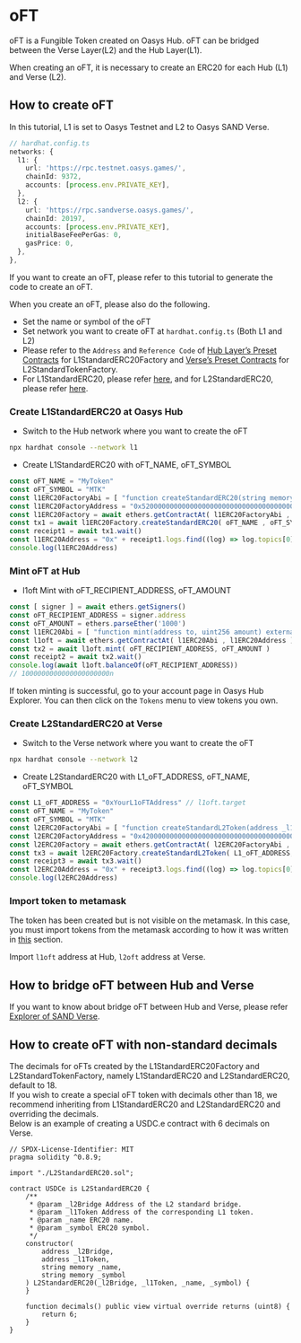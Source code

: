 # oFT
oFT is a Fungible Token created on Oasys Hub.
oFT can be bridged between the Verse Layer(L2) and the Hub Layer(L1).

When creating an oFT, it is necessary to create an ERC20 for each Hub (L1) and Verse (L2).

## How to create oFT
In this tutorial, L1 is set to Oasys Testnet and L2 to Oasys SAND Verse.
```typescript
// hardhat.config.ts
networks: {
  l1: {
    url: 'https://rpc.testnet.oasys.games/',
    chainId: 9372,
    accounts: [process.env.PRIVATE_KEY],
  },
  l2: {
    url: 'https://rpc.sandverse.oasys.games/',
    chainId: 20197,
    accounts: [process.env.PRIVATE_KEY],
    initialBaseFeePerGas: 0,
    gasPrice: 0,
  },
},
```

If you want to create an oFT, please refer to this tutorial to generate the code to create an oFT.

When you create an oFT, please also do the following.
* Set the name or symbol of the oFT
* Set network you want to create oFT at `hardhat.config.ts` (Both L1 and L2)
* Please refer to the `Address` and `Reference Code` of [Hub Layer’s Preset Contracts](/docs/architecture/hub-layer/contract#preset-contracts) for L1StandardERC20Factory and [Verse’s Preset Contracts](/docs/architecture/verse-layer/contract#preset-contracts) for L2StandardTokenFactory.
* For L1StandardERC20, please refer [here](https://github.com/oasysgames/oasys-optimism/blob/v0.1.7/packages/contracts/contracts/oasys/L1/token/L1StandardERC20.sol), and for L2StandardERC20, please refer [here](https://github.com/oasysgames/oasys-optimism/blob/v0.1.7/packages/contracts/contracts/standards/L2StandardERC20.sol).

### Create L1StandardERC20 at Oasys Hub
* Switch to the Hub network where you want to create the oFT

```sh
npx hardhat console --network l1
```

* Create L1StandardERC20 with oFT_NAME, oFT_SYMBOL

```typescript
const oFT_NAME = "MyToken"
const oFT_SYMBOL = "MTK"
const l1ERC20FactoryAbi = [ "function createStandardERC20(string memory _name, string memory _symbol) external" ]
const l1ERC20FactoryAddress = "0x5200000000000000000000000000000000000004"
const l1ERC20Factory = await ethers.getContractAt( l1ERC20FactoryAbi , l1ERC20FactoryAddress )
const tx1 = await l1ERC20Factory.createStandardERC20( oFT_NAME , oFT_SYMBOL )
const receipt1 = await tx1.wait()
const l1ERC20Address = "0x" + receipt1.logs.find((log) => log.topics[0] == '0xd714a43f627528ad95fc3dcf6c453cf595be2f4d75c58c4273f17208ed899f44').topics[2].slice(-40)
console.log(l1ERC20Address)
```

### Mint oFT at Hub
* l1oft Mint with oFT_RECIPIENT_ADDRESS, oFT_AMOUNT

```typescript
const [ signer ] = await ethers.getSigners()
const oFT_RECIPIENT_ADDRESS = signer.address
const oFT_AMOUNT = ethers.parseEther('1000')
const l1ERC20Abi = [ "function mint(address to, uint256 amount) external", "function balanceOf(address account) external view returns (uint256)" ]
const l1oft = await ethers.getContractAt( l1ERC20Abi , l1ERC20Address )
const tx2 = await l1oft.mint( oFT_RECIPIENT_ADDRESS, oFT_AMOUNT )
const receipt2 = await tx2.wait()
console.log(await l1oft.balanceOf(oFT_RECIPIENT_ADDRESS))
// 1000000000000000000000n
```

If token minting is successful, go to your account page in Oasys Hub Explorer. You can then click on the `Tokens` menu to view tokens you own.

### Create L2StandardERC20 at Verse
* Switch to the Verse network where you want to create the oFT

```sh
npx hardhat console --network l2
```

* Create L2StandardERC20 with L1_oFT_ADDRESS, oFT_NAME, oFT_SYMBOL

```typescript
const L1_oFT_ADDRESS = "0xYourL1oFTAddress" // l1oft.target
const oFT_NAME = "MyToken"
const oFT_SYMBOL = "MTK"
const l2ERC20FactoryAbi = [ "function createStandardL2Token(address _l1Token, string memory _name, string memory _symbol) external" ]
const l2ERC20FactoryAddress = "0x4200000000000000000000000000000000000012"
const l2ERC20Factory = await ethers.getContractAt( l2ERC20FactoryAbi , l2ERC20FactoryAddress )
const tx3 = await l2ERC20Factory.createStandardL2Token( L1_oFT_ADDRESS, oFT_NAME, oFT_SYMBOL )
const receipt3 = await tx3.wait()
const l2ERC20Address = "0x" + receipt3.logs.find((log) => log.topics[0] == '0xceeb8e7d520d7f3b65fc11a262b91066940193b05d4f93df07cfdced0eb551cf').topics[2].slice(-40)
console.log(l2ERC20Address)
```

### Import token to metamask
The token has been created but is not visible on the metamask. In this case, you must import tokens from the metamask according to how it was written in [this](/docs/verse-developer/handle-token/1-1-vft#import-token-to-metamask) section.

Import `l1oft` address at Hub, `l2oft` address at Verse.

## How to bridge oFT between Hub and Verse
If you want to know about bridge oFT between Hub and Verse, please refer [Explorer of SAND Verse](https://explorer.sandverse.oasys.games/bridge).

## How to create oFT with non-standard decimals
The decimals for oFTs created by the L1StandardERC20Factory and L2StandardTokenFactory, namely L1StandardERC20 and L2StandardERC20, default to 18.  
If you wish to create a special oFT token with decimals other than 18, we recommend inheriting from L1StandardERC20 and L2StandardERC20 and overriding the decimals.  
Below is an example of creating a USDC.e contract with 6 decimals on Verse.
```
// SPDX-License-Identifier: MIT
pragma solidity ^0.8.9;

import "./L2StandardERC20.sol";

contract USDCe is L2StandardERC20 {
    /**
     * @param _l2Bridge Address of the L2 standard bridge.
     * @param _l1Token Address of the corresponding L1 token.
     * @param _name ERC20 name.
     * @param _symbol ERC20 symbol.
     */
    constructor(
        address _l2Bridge,
        address _l1Token,
        string memory _name,
        string memory _symbol
    ) L2StandardERC20(_l2Bridge, _l1Token, _name, _symbol) {
    }

    function decimals() public view virtual override returns (uint8) {
        return 6;
    }
}
```
